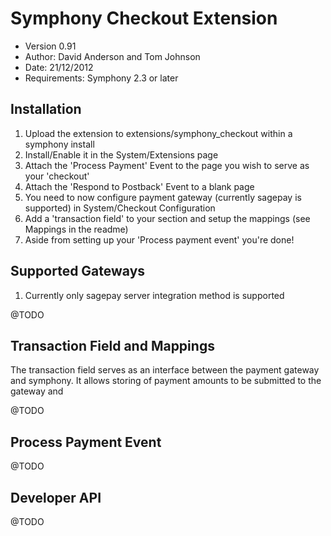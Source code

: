 Symphony Checkout Extension
================

* Version 0.91
* Author: David Anderson and Tom Johnson
* Date: 21/12/2012
* Requirements: Symphony 2.3 or later

Installation
---------------

1. Upload the extension to extensions/symphony_checkout within a symphony install
2. Install/Enable it in the System/Extensions page
3. Attach the 'Process Payment' Event to the page you wish to serve as your 'checkout'
4. Attach the 'Respond to Postback' Event to a blank page
5. You need to now configure payment gateway (currently sagepay is supported) in System/Checkout Configuration
6. Add a 'transaction field' to your section and setup the mappings (see Mappings in the readme)
7. Aside from setting up your 'Process payment event' you're done!


Supported Gateways
---------------

1. Currently only sagepay server integration method is supported

@TODO


Transaction Field and Mappings
------------------------------

The transaction field serves as an interface between the payment gateway and symphony. It allows storing of payment amounts to be submitted to the gateway and 

@TODO


Process Payment Event
-----------------------

@TODO

Developer API
---------------

@TODO